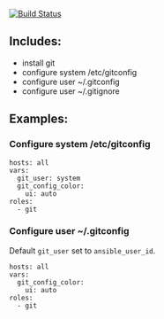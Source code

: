 [![Build Status](https://travis-ci.org/viasite-ansible/ansible-role-git.svg?branch=master)](https://travis-ci.org/viasite-ansible/ansible-role-git)

## Includes:
- install git
- configure system /etc/gitconfig
- configure user ~/.gitconfig
- configure user ~/.gitignore



## Examples:

### Configure system /etc/gitconfig

```
hosts: all
vars:
  git_user: system
  git_config_color:
    ui: auto
roles:
  - git
```


### Configure user ~/.gitconfig
Default `git_user` set to `ansible_user_id`.

```
hosts: all
vars:
  git_config_color:
    ui: auto
roles:
  - git
```
